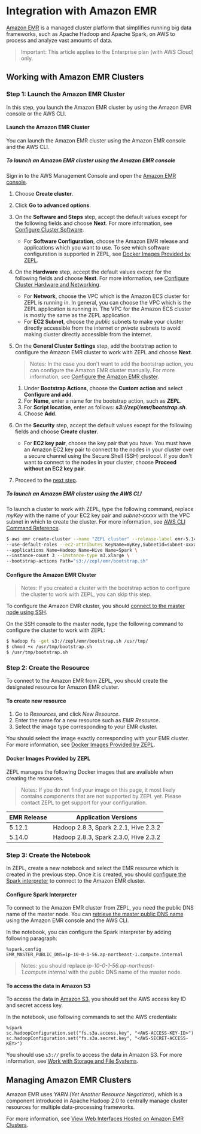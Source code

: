 <h1>Integration with Amazon EMR</h1>

[Amazon EMR](https://aws.amazon.com/emr/) is a managed cluster platform that simplifies running big data frameworks, such as Apache Hadoop and Apache Spark, on AWS to process and analyze vast amounts of data.

> Important: This article applies to the Enterprise plan (with AWS Cloud) only.

## Working with Amazon EMR Clusters

### Step 1: Launch the Amazon EMR Cluster

In this step, you launch the Amazon EMR cluster by using the Amazon EMR console or the AWS CLI.

#### Launch the Amazon EMR Cluster

You can launch the Amazon EMR cluster using the Amazon EMR console and the AWS CLI.

##### To launch an Amazon EMR cluster using the Amazon EMR console

Sign in to the AWS Management Console and open the [Amazon EMR console](https://console.aws.amazon.com/elasticmapreduce/).

1. Choose **Create cluster**.

1. Click **Go to advanced options**.

1. On the **Software and Steps** step, accept the default values except for the following fields and choose **Next**. For more information, see [Configure Cluster Software](https://docs.aws.amazon.com/emr/latest/ManagementGuide/emr-plan-software.html).

    - For **Software Configuration**, choose the Amazon EMR release and applications which you want to use. To see which software configuration is supported in ZEPL, see [Docker Images Provided by ZEPL](#docker-images-provided-by-zepl).

1. On the **Hardware** step, accept the default values except for the following fields and choose **Next**. For more information, see [Configure Cluster Hardware and Networking](https://docs.aws.amazon.com/emr/latest/ManagementGuide/emr-plan-instances.html).

    - For **Network**, choose the VPC which is the Amazon ECS cluster for ZEPL is running in. In general, you can choose the VPC which is the ZEPL application is running in. The VPC for the Amazon ECS cluster is mostly the same as the ZEPL application.
    - For **EC2 Subnet**, choose the *public* subnets to make your cluster directly accessible from the internet or *private* subnets to avoid making cluster directly accessible from the internet.

1. On the **General Cluster Settings** step, add the bootstrap action to configure the Amazon EMR cluster to work with ZEPL and choose **Next**.

    > Notes: In the case you don't want to add the bootstrap action, you can configure the Amazon EMR cluster manually. For more information, see [Configure the Amazon EMR cluster](#configure-the-amazon-emr-cluster).

    1. Under **Bootstrap Actions**, choose the **Custom action** and select **Configure and add**.
    1. For **Name**, enter a name for the bootstrap action, such as ***ZEPL***.
    1. For **Script location**, enter as follows: ***s3://zepl/emr/bootstrap.sh***.
    1. Choose **Add**.

1. On the **Security** step, accept the default values except for the following fields and choose **Create cluster**.

    - For **EC2 key pair**, choose the key pair that you have. You must have an Amazon EC2 key pair to connect to the nodes in your cluster over a secure channel using the Secure Shell (SSH) protocol. If you don't want to connect to the nodes in your cluster, choose **Proceed without an EC2 key pair**.

1. Proceed to the [next step](#step-2-create-the-resource).

##### To launch an Amazon EMR cluster using the AWS CLI

To launch a cluster to work with ZEPL, type the following command, replace *myKey* with the name of your EC2 key pair and *subnet-xxxxx* with the VPC subnet in which to create the cluster. For more information, see [AWS CLI Command Reference](https://docs.aws.amazon.com/cli/latest/reference/emr/create-cluster.html).

```sh
$ aws emr create-cluster --name "ZEPL cluster" --release-label emr-5.14.0 \
--use-default-roles --ec2-attributes KeyName=myKey,SubnetId=subnet-xxxxx \
--applications Name=Hadoop Name=Hive Name=Spark \
--instance-count 3 --instance-type m3.xlarge \
--bootstrap-actions Path="s3://zepl/emr/bootstrap.sh"
```

#### Configure the Amazon EMR Cluster

> Notes: If you created a cluster with the bootstrap action to configure the cluster to work with ZEPL, you can skip this step.

To configure the Amazon EMR cluster, you should [connect to the master node using SSH](https://docs.aws.amazon.com/emr/latest/ManagementGuide/emr-connect-master-node-ssh.html).

On the SSH console to the master node, type the following command to configure the cluster to work with ZEPL:

```sh
$ hadoop fs -get s3://zepl/emr/bootstrap.sh /usr/tmp/
$ chmod +x /usr/tmp/bootstrap.sh
$ /usr/tmp/bootstrap.sh
```

### Step 2: Create the Resource

To connect to the Amazon EMR from ZEPL, you should create the designated resource for Amazon EMR cluster.

#### To create new resource

1. Go to *Resources*, and click *New Resource*.
1. Enter the name for a new resource such as *EMR Resource*.
1. Select the image type corresponding to your EMR cluster.

You should select the image exactly corresponding with your EMR cluster. For more information, see [Docker Images Provided by ZEPL](#docker-images-provided-by-zepl).

#### Docker Images Provided by ZEPL

ZEPL manages the following Docker images that are available when creating the resources.

> Notes: If you do not find your image on this page, it most likely contains components that are not supported by ZEPL yet. Please contact ZEPL to get support for your configuration.

| EMR Release | Application Versions |
| --- | --- |
| 5.12.1 | Hadoop 2.8.3, Spark 2.2.1, Hive 2.3.2 |
| 5.14.0 | Hadoop 2.8.3, Spark 2.3.0, Hive 2.3.2 |

### Step 3: Create the Notebook

In ZEPL, create a new notebook and select the EMR resource which is created in the previous step. Once it is created, you should [configure the Spark interpreter](#configuring-spark-interpreter) to connect to the Amazon EMR cluster.

#### Configure Spark Interpreter

To connect to the Amazon EMR cluster from ZEPL, you need the public DNS name of the master node. You can [retrieve the master public DNS name](https://docs.aws.amazon.com/emr/latest/ManagementGuide/emr-connect-master-node-ssh.html#emr-connect-master-dns) using the Amazon EMR console and the AWS CLI.

In the notebook, you can configure the Spark interpreter by adding following paragraph:

```
%spark.config
EMR_MASTER_PUBLIC_DNS=ip-10-0-1-56.ap-northeast-1.compute.internal
```

> Notes: you should replace *ip-10-0-1-56.ap-northeast-1.compute.internal* with the public DNS name of the master node.

#### To access the data in Amazon S3

To access the data in [Amazon S3](https://aws.amazon.com/s3/), you should set the AWS access key ID and secret access key.

In the notebook, use following commands to set the AWS credentials:

```
%spark
sc.hadoopConfiguration.set("fs.s3a.access.key", "<AWS-ACCESS-KEY-ID>")
sc.hadoopConfiguration.set("fs.s3a.secret.key", "<AWS-SECRET-ACCESS-KEY>")
```

You should use `s3://` prefix to access the data in Amazon S3. For more information, see [Work with Storage and File Systems](https://docs.aws.amazon.com/emr/latest/ManagementGuide/emr-plan-file-systems.html).

## Managing Amazon EMR Clusters

Amazon EMR uses *YARN (Yet Another Resource Negotiator)*, which is a component introduced in Apache Hadoop 2.0 to centrally manage cluster resources for multiple data-processing frameworks.

For more information, see [View Web Interfaces Hosted on Amazon EMR Clusters](https://docs.aws.amazon.com/emr/latest/ManagementGuide/emr-web-interfaces.html).
